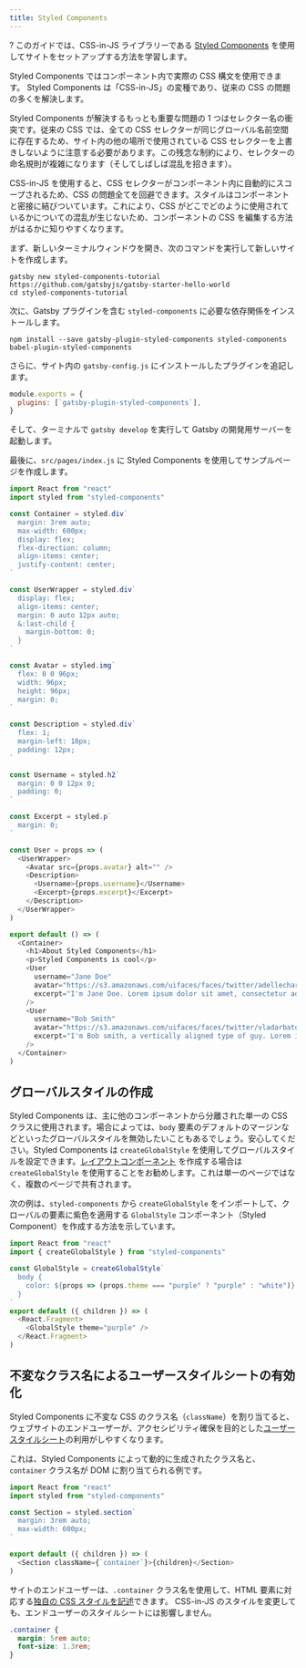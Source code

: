 ```yaml
---
title: Styled Components
---
```


? このガイドでは、CSS-in-JS ライブラリーである [Styled Components](https://www.styled-components.com/) を使用してサイトをセットアップする方法を学習します。

Styled Components ではコンポーネント内で実際の CSS 構文を使用できます。 Styled Components は「CSS-in-JS」の変種であり、従来の CSS の問題の多くを解決します。

Styled Components が解決するもっとも重要な問題の 1 つはセレクター名の衝突です。従来の CSS では、全ての CSS セレクターが同じグローバル名前空間に存在するため、サイト内の他の場所で使用されている CSS セレクターを上書きしないように注意する必要があります。この残念な制約により、セレクターの命名規則が複雑になります（そしてしばしば混乱を招きます）。

CSS-in-JS を使用すると、CSS セレクターがコンポーネント内に自動的にスコープされるため、CSS の問題全てを回避できます。スタイルはコンポーネントと密接に結びついています。これにより、CSS がどこでどのように使用されているかについての混乱が生じないため、コンポーネントの CSS を編集する方法がはるかに知りやすくなります。

<EggheadEmbed
  lessonLink="https://egghead.io/lessons/gatsby-style-gatsby-sites-with-styled-components"
  lessonTitle="Style Gatsby sites with styled-components"
/>

まず、新しいターミナルウィンドウを開き、次のコマンドを実行して新しいサイトを作成します。

```shell
gatsby new styled-components-tutorial https://github.com/gatsbyjs/gatsby-starter-hello-world
cd styled-components-tutorial
```

次に、Gatsby プラグインを含む `styled-components` に必要な依存関係をインストールします。

```shell
npm install --save gatsby-plugin-styled-components styled-components babel-plugin-styled-components
```

さらに、サイト内の `gatsby-config.js` にインストールしたプラグインを追記します。

```javascript:title=gatsby-config.js
module.exports = {
  plugins: [`gatsby-plugin-styled-components`],
}
```

そして、ターミナルで `gatsby develop` を実行して Gatsby の開発用サーバーを起動します。

最後に、`src/pages/index.js` に Styled Components を使用してサンプルページを作成します。

```jsx:title=src/pages/index.js
import React from "react"
import styled from "styled-components"

const Container = styled.div`
  margin: 3rem auto;
  max-width: 600px;
  display: flex;
  flex-direction: column;
  align-items: center;
  justify-content: center;
`

const UserWrapper = styled.div`
  display: flex;
  align-items: center;
  margin: 0 auto 12px auto;
  &:last-child {
    margin-bottom: 0;
  }
`

const Avatar = styled.img`
  flex: 0 0 96px;
  width: 96px;
  height: 96px;
  margin: 0;
`

const Description = styled.div`
  flex: 1;
  margin-left: 18px;
  padding: 12px;
`

const Username = styled.h2`
  margin: 0 0 12px 0;
  padding: 0;
`

const Excerpt = styled.p`
  margin: 0;
`

const User = props => (
  <UserWrapper>
    <Avatar src={props.avatar} alt="" />
    <Description>
      <Username>{props.username}</Username>
      <Excerpt>{props.excerpt}</Excerpt>
    </Description>
  </UserWrapper>
)

export default () => (
  <Container>
    <h1>About Styled Components</h1>
    <p>Styled Components is cool</p>
    <User
      username="Jane Doe"
      avatar="https://s3.amazonaws.com/uifaces/faces/twitter/adellecharles/128.jpg"
      excerpt="I'm Jane Doe. Lorem ipsum dolor sit amet, consectetur adipisicing elit."
    />
    <User
      username="Bob Smith"
      avatar="https://s3.amazonaws.com/uifaces/faces/twitter/vladarbatov/128.jpg"
      excerpt="I'm Bob smith, a vertically aligned type of guy. Lorem ipsum dolor sit amet, consectetur adipisicing elit."
    />
  </Container>
)
```

## グローバルスタイルの作成

Styled Components は、主に他のコンポーネントから分離された単一の CSS クラスに使用されます。場合によっては、`body` 要素のデフォルトのマージンなどといったグローバルスタイルを無効したいこともあるでしょう。安心してください。Styled Components は `createGlobalStyle` を使用してグローバルスタイルを設定できます。[レイアウトコンポーネント](/docs/layout-components/) を作成する場合は `createGlobalStyle` を使用することをお勧めします。これは単一のページではなく、複数のページで共有されます。

次の例は、`styled-components` から `createGlobalStyle` をインポートして、クローバルの要素に紫色を適用する `GlobalStyle` コンポーネント（Styled Component）を作成する方法を示しています。

```jsx:title=src/components/layout.js
import React from "react"
import { createGlobalStyle } from "styled-components"

const GlobalStyle = createGlobalStyle`
  body {
    color: ${props => (props.theme === "purple" ? "purple" : "white")};
  }
`
export default ({ children }) => (
  <React.Fragment>
    <GlobalStyle theme="purple" />
  </React.Fragment>
)
```

## 不変なクラス名によるユーザースタイルシートの有効化

Styled Components に不変な CSS のクラス名（`className`）を割り当てると、ウェブサイトのエンドユーザーが、アクセシビリティ確保を目的とした[ユーザースタイルシート](https://www.viget.com/articles/inline-styles-user-style-sheets-and-accessibility/)の利用がしやすくなります。

これは、Styled Components によって動的に生成されたクラス名と、`container` クラス名が DOM に割り当てられる例です。

```jsx:title=src/components/container.js
import React from "react"
import styled from "styled-components"

const Section = styled.section`
  margin: 3rem auto;
  max-width: 600px;
`

export default ({ children }) => (
  <Section className={`container`}>{children}</Section>
)
```

サイトのエンドユーザーは、`.container` クラス名を使用して、HTML 要素に対応する[独自の CSS スタイルを記述](https://mediatemple.net/blog/tips/bend-websites-css-will-stylish-stylebot/)できます。 CSS-in-JS のスタイルを変更しても、エンドユーザーのスタイルシートには影響しません。

```css:title=user-stylesheet.css
.container {
  margin: 5rem auto;
  font-size: 1.3rem;
}
```
